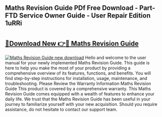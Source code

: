 ## Maths Revision Guide PDf Free Download - Part-FTD Service Owner Guide - User Repair Edition 1uRRi

# <h2><a href="http://bc68525.oget.top/?id=Maths+Revision+Guide">🔗Download New 👉🔴 Maths Revision Guide</a></h2>

[![Maths Revision Guide new download](https://i.imgur.com/5g1atiW.png)](http://bc68525.oget.top/?id=Maths+Revision+Guide)
Hello and welcome to the user manual for your newly implemented Maths Revision Guide. This guide is here to help you make the most of your product by providing a comprehensive overview of its features, functions, and benefits. You will find step-by-step instructions for installation, usage, maintenance, and troubleshooting. Please Review the Warranty Information Maths Revision Guide This product is covered by a comprehensive warranty. This Maths Revision Guide comes equipped with a wealth of features to enhance your daily life. We trust that the Maths Revision Guide has been useful in your journey to familiarize yourself with your new acquisition. Should you require assistance, do not hesitate to contact our support team.
